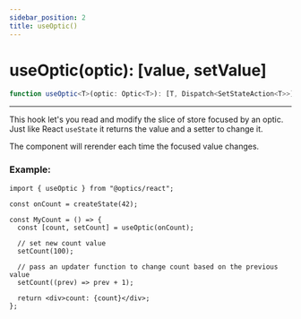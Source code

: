 ```yaml
---
sidebar_position: 2
title: useOptic()
---
```


# useOptic(optic): [value, setValue]

```ts
function useOptic<T>(optic: Optic<T>): [T, Dispatch<SetStateAction<T>>];
```

---

This hook let's you read and modify the slice of store focused by an optic.  
Just like React `useState` it returns the value and a setter to change it.

The component will rerender each time the focused value changes.

### Example:

```tsx
import { useOptic } from "@optics/react";

const onCount = createState(42);

const MyCount = () => {
  const [count, setCount] = useOptic(onCount);

  // set new count value
  setCount(100);

  // pass an updater function to change count based on the previous value
  setCount((prev) => prev + 1);

  return <div>count: {count}</div>;
};
```
